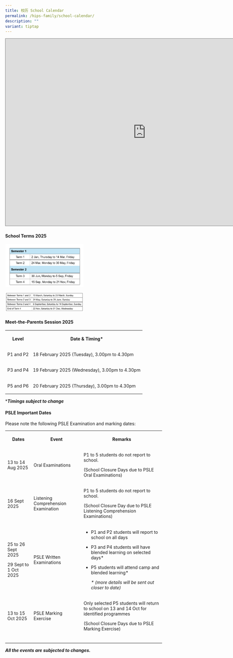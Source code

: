 ```yaml
---
title: 校历 School Calendar
permalink: /hips-family/school-calendar/
description: ""
variant: tiptap
---
```

<div class="iframe-wrapper">
<iframe style="border:solid 1px #777" height="600" width="900" allowfullscreen="true" frameborder="0" src="https://calendar.google.com/calendar/embed?height=600&amp;wkst=1&amp;bgcolor=%23ffffff&amp;ctz=Asia%2FSingapore&amp;showPrint=0&amp;showTz=0&amp;src=YWRtaW5faG9seWlubm9jZW50QG1vZS5lZHUuc2c&amp;color=%234285F4"></iframe>
</div>
<h4><strong>School Terms 2025</strong></h4>
<div class="isomer-image-wrapper">
<img style="width: 50%;" height="auto" width="100%" alt="" src="/images/School information/School_term_2025.png">
</div>
<p></p>
<div class="isomer-image-wrapper">
<img style="width: 50%;" height="auto" width="100%" alt="" src="/images/School information/School_holiday.png">
</div>
<p></p>
<h4><strong>Meet-the-Parents Session 2025</strong></h4>
<table style="minWidth: 50px">
<colgroup>
<col>
<col>
</colgroup>
<tbody>
<tr>
<th rowspan="1" colspan="1">
<p>Level</p>
</th>
<th rowspan="1" colspan="1">
<p>Date &amp; Timing*</p>
</th>
</tr>
<tr>
<td rowspan="1" colspan="1">
<p>P1 and P2</p>
</td>
<td rowspan="1" colspan="1">
<p>18 February 2025 (Tuesday), 3.00pm to 4.30pm</p>
</td>
</tr>
<tr>
<td rowspan="1" colspan="1">
<p>P3 and P4</p>
</td>
<td rowspan="1" colspan="1">
<p>19 February 2025 (Wednesday), 3.00pm to 4.30pm</p>
</td>
</tr>
<tr>
<td rowspan="1" colspan="1">
<p>P5 and P6</p>
</td>
<td rowspan="1" colspan="1">
<p>20 February 2025 (Thursday), 3.00pm to 4.30pm</p>
</td>
</tr>
</tbody>
</table>
<p>*<strong><em>Timings subject to change</em></strong>
</p>
<p></p>
<h4><strong>PSLE Important Dates</strong></h4>
<p>Please note the following PSLE Examination and marking dates:</p>
<table style="minWidth: 75px">
<colgroup>
<col>
<col>
<col>
</colgroup>
<tbody>
<tr>
<th rowspan="1" colspan="1">
<p>Dates</p>
</th>
<th rowspan="1" colspan="1">
<p>Event</p>
</th>
<th rowspan="1" colspan="1">
<p>Remarks</p>
</th>
</tr>
<tr>
<td rowspan="1" colspan="1">
<p>13 to 14 Aug 2025</p>
</td>
<td rowspan="1" colspan="1">
<p>Oral Examinations</p>
</td>
<td rowspan="1" colspan="1">
<p>P1 to 5 students do not report to school.</p>
<p>(School Closure Days due to PSLE Oral Examinations)</p>
</td>
</tr>
<tr>
<td rowspan="1" colspan="1">
<p>16 Sept 2025</p>
</td>
<td rowspan="1" colspan="1">
<p>Listening Comprehension Examination</p>
</td>
<td rowspan="1" colspan="1">
<p>P1 to 5 students do not report to school.</p>
<p>(School Closure Day due to PSLE Listening Comprehension Examinations)</p>
</td>
</tr>
<tr>
<td rowspan="1" colspan="1">
<p>25 to 26 Sept 2025</p>
<p>29 Sept to 1 Oct 2025</p>
</td>
<td rowspan="1" colspan="1">
<p>PSLE Written Examinations</p>
</td>
<td rowspan="1" colspan="1">
<ul data-tight="true" class="tight">
<li>
<p>P1 and P2 students will report to school on all days</p>
</li>
<li>
<p>P3 and P4 students will have blended learning on selected days*</p>
</li>
<li>
<p>P5 students will attend camp and blended learning*</p>
<p></p>
<p><em>* (more details will be sent out closer to date)</em>
</p>
</li>
</ul>
</td>
</tr>
<tr>
<td rowspan="1" colspan="1">
<p>13 to 15 Oct 2025</p>
</td>
<td rowspan="1" colspan="1">
<p>PSLE Marking Exercise</p>
</td>
<td rowspan="1" colspan="1">
<p>Only selected P5 students will return to school on 13 and 14 Oct for identified
programmes</p>
<p>(School Closure Days due to PSLE Marking Exercise)</p>
</td>
</tr>
<tr>
<td rowspan="1" colspan="1">
<p></p>
</td>
<td rowspan="1" colspan="1">
<p></p>
</td>
<td rowspan="1" colspan="1">
<p></p>
</td>
</tr>
</tbody>
</table>
<p></p>
<p><strong><em>All the events are subjected to changes.</em></strong>
</p>